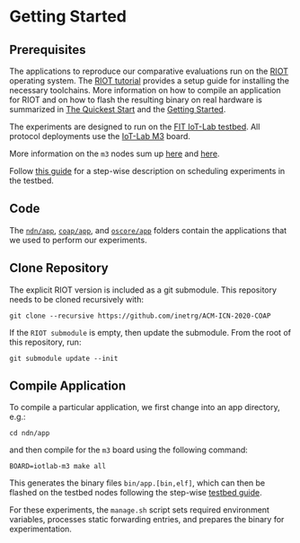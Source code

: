 # Getting Started

## Prerequisites
The applications to reproduce our comparative evaluations run on the [RIOT](https://github.com/RIOT-OS/RIOT) operating system.
The [RIOT tutorial](https://github.com/RIOT-OS/Tutorials) provides a setup guide for installing the necessary toolchains.
More information on how to compile an application for RIOT and on how to flash the resulting binary on real hardware is summarized in [The Quickest Start](https://doc.riot-os.org/index.html#the-quickest-start) and the [Getting Started](https://doc.riot-os.org/getting-started.html).

The experiments are designed to run on the [FIT IoT-Lab testbed](https://www.iot-lab.info/).
All protocol deployments use the [IoT-Lab M3](https://www.iot-lab.info/docs/boards/iot-lab-m3/) board.

More information on the `m3` nodes sum up [here](https://doc.riot-os.org/group__boards__iotlab-m3.html) and [here](https://iot-lab.github.io/docs/boards/iot-lab-m3/).

Follow [this guide](https://www.iot-lab.info/legacy/tutorials/getting-started-tutorial/index.html) for a step-wise description on scheduling experiments in the testbed.

## Code
The [`ndn/app`](ndn/app/), [`coap/app`](coap/app/), and [`oscore/app`](oscore/app) folders contain the applications that we used to perform our experiments.

## Clone Repository
The explicit RIOT version is included as a git submodule.
This repository needs to be cloned recursively with:

```
git clone --recursive https://github.com/inetrg/ACM-ICN-2020-COAP
```

If the `RIOT submodule` is empty, then update the submodule.
From the root of this repository, run:

```
git submodule update --init
```

## Compile Application

To compile a particular application, we first change into an app directory, e.g.:

```
cd ndn/app
```

and then compile for the `m3` board using the following command:

```
BOARD=iotlab-m3 make all
```

This generates the binary files `bin/app.[bin,elf]`, which can then be flashed on the testbed nodes following the step-wise [testbed guide](https://www.iot-lab.info/legacy/tutorials/getting-started-tutorial/index.html).

For these experiments, the `manage.sh` script sets required environment variables, processes static forwarding entries, and prepares the binary for experimentation.
